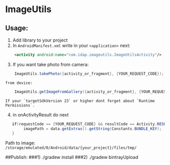 # ImageUtils

## Usage:
1. Add library to your project
2. In `AndroidManifest.xml` write in your `<application>` next:
```xml
    <activity android:name="com.idap.imageutils.ImageUtilsActivity"/>
```
3. If you want take photo from camera:
```java
    ImageUtils.takePhoto({activity_or_fragment}, {YOUR_REQUEST_CODE});
```
    from device:
```java
    ImageUtils.getImageFromGallery({activity_or_fragment}, {YOUR_REQUEST_CODE});
```
    If your `targetSdkVersion 23` or higher dont forget about `Runtime Permissions`.
4. in onActivityResult do next
```java
   if(requestCode == {YOUR_REQUEST_CODE} && resultCode == Activity.RESULT_OK){
        imagePath = data.getExtras().getString(Constants.BUNDLE_KEY);
   }
```
  Path to image: `/storage/emulated/0/Android/data/{your_project}/files/tmp/`
  
##Publish:
###1) ./gradew install
###2) ./gradew bintrayUpload
